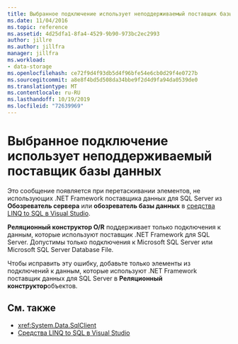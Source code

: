```yaml
---
title: Выбранное подключение использует неподдерживаемый поставщик базы данных
ms.date: 11/04/2016
ms.topic: reference
ms.assetid: 4d25dfa1-8fa4-4529-9b90-973bc2ec2993
author: jillre
ms.author: jillfra
manager: jillfra
ms.workload:
- data-storage
ms.openlocfilehash: ce72f9d4f93db5d4f96bfe54e6cb0d29f4e0727b
ms.sourcegitcommit: a8e8f4bd5d508da34bbe9f2d4d9fa94da0539de0
ms.translationtype: MT
ms.contentlocale: ru-RU
ms.lasthandoff: 10/19/2019
ms.locfileid: "72639969"
---
```

# <a name="the-selected-connection-uses-an-unsupported-database-provider"></a>Выбранное подключение использует неподдерживаемый поставщик базы данных

Это сообщение появляется при перетаскивании элементов, не использующих .NET Framework поставщика данных для SQL Server из **Обозреватель сервера** или **обозреватель базы данных** в [средства LINQ to SQL в Visual Studio](../data-tools/linq-to-sql-tools-in-visual-studio2.md).

**Реляционный конструктор O/R** поддерживает только подключения к данным, которые используют поставщик .NET Framework для SQL Server. Допустимы только подключения к Microsoft SQL Server или Microsoft SQL Server Database File.

Чтобы исправить эту ошибку, добавьте только элементы из подключений к данным, которые используют .NET Framework поставщик данных для SQL Server в **Реляционный конструктор**объектов.

## <a name="see-also"></a>См. также

- <xref:System.Data.SqlClient>
- [Средства LINQ to SQL в Visual Studio](../data-tools/linq-to-sql-tools-in-visual-studio2.md)
